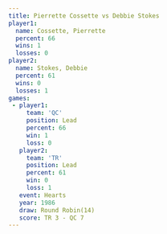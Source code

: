 ```yaml
---
title: Pierrette Cossette vs Debbie Stokes
player1:                   
  name: Cossette, Pierrette
  percent: 66              
  wins: 1                  
  losses: 0                
player2:                   
  name: Stokes, Debbie     
  percent: 61              
  wins: 0                  
  losses: 1                
games:
 - player1:        
     team: 'QC'    
     position: Lead
     percent: 66   
     win: 1        
     loss: 0       
   player2:        
     team: 'TR'    
     position: Lead
     percent: 61   
     win: 0        
     loss: 1       
   event: Hearts        
   year: 1986           
   draw: Round Robin(14)
   score: TR 3 - QC 7   
---
```

